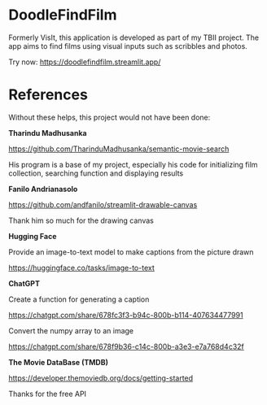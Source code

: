 # DoodleFindFilm
Formerly VisIt, this application is developed as part of my TBII project. The app aims to find films using visual inputs such as scribbles and photos.  

Try now: https://doodlefindfilm.streamlit.app/

# References

Without these helps, this project would not have been done:

**Tharindu Madhusanka**

https://github.com/TharinduMadhusanka/semantic-movie-search 

His program is a base of my project, especially his code for initializing film collection, searching function and displaying results

**Fanilo Andrianasolo**

https://github.com/andfanilo/streamlit-drawable-canvas

Thank him so much for the drawing canvas	

**Hugging Face**

Provide an image-to-text model to make captions from the picture drawn
		 
https://huggingface.co/tasks/image-to-text 

**ChatGPT**

Create a function for generating a caption

https://chatgpt.com/share/678fc3f3-b94c-800b-b114-407634477991

Convert the numpy array to an image

https://chatgpt.com/share/678f9b36-c14c-800b-a3e3-e7a768d4c32f 

**The Movie DataBase (TMDB)**

https://developer.themoviedb.org/docs/getting-started

Thanks for the free API
